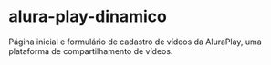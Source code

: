 # alura-play-dinamico
Página inicial e formulário de cadastro de vídeos da AluraPlay, uma plataforma de compartilhamento de vídeos.

